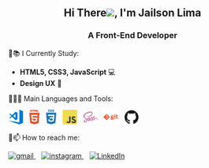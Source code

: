 <h2 align="center">Hi There<img src="https://raw.githubusercontent.com/kaueMarques/kaueMarques/master/hi.gif" width="30px">, I'm Jailson Lima</h2>
<h3 align="center">A Front-End Developer</h3>

🔗📚 I Currently Study:
  - **HTML5, CSS3, JavaScript** 💻
  - **Design UX** 🎨

🔗👨‍💻 Main Languages and Tools:  
<p>
<img src="https://raw.githubusercontent.com/github/explore/80688e429a7d4ef2fca1e82350fe8e3517d3494d/topics/visual-studio-code/visual-studio-code.png" alt="vscode" width="30" />&nbsp
<img src="https://raw.githubusercontent.com/devicons/devicon/master/icons/html5/html5-plain-wordmark.svg" alt="html5" width="30" />
<img src="https://raw.githubusercontent.com/devicons/devicon/master/icons/css3/css3-plain-wordmark.svg" alt="css3" width="30" />&nbsp
<img src="https://raw.githubusercontent.com/devicons/devicon/master/icons/javascript/javascript-original.svg" alt="javascript" width="30" />&nbsp&nbsp
<img src="https://raw.githubusercontent.com/devicons/devicon/master/icons/sass/sass-original.svg" alt="sass" width="30" />&nbsp&nbsp
<img src="https://raw.githubusercontent.com/devicons/devicon/master/icons/git/git-plain-wordmark.svg" alt="git" width="30" />&nbsp&nbsp
<img src="https://raw.githubusercontent.com/devicons/devicon/master/icons/github/github-original.svg" alt="github" width="30" />
</p>

🔗📫 How to reach me:
<p>
<a href="jailsonp.lima03@gmail.com">
  <img src="https://img.shields.io/badge/Gmail-D14836?style=for-the-badge&logo=gmail&logoColor=white" alt="gmail" />
</a>
&nbsp&nbsp
<a href="https://www.instagram.com/jailsonp.lima">
  <img src="https://img.shields.io/badge/Instagram-E4405F?style=for-the-badge&logo=instagram&logoColor=white" alt="instagram" />
</a>
&nbsp&nbsp
<a href="#">
  <img src="https://img.shields.io/badge/LinkedIn-0077B5?style=for-the-badge&logo=linkedin&logoColor=white" alt="LinkedIn" />
</a>
</p>
<!--
**JailsonPLima/JailsonPLima** is a ✨ _special_ ✨ repository because its `README.md` (this file) appears on your GitHub profile.

Here are some ideas to get you started:

- 🔭 I’m currently working on ...
- 🌱 I’m currently learning ...
- 👯 I’m looking to collaborate on ...
- 🤔 I’m looking for help with ...
- 💬 Ask me about ...
- 📫 How to reach me: ...
- 😄 Pronouns: ...
- ⚡ Fun fact: ...
-->
